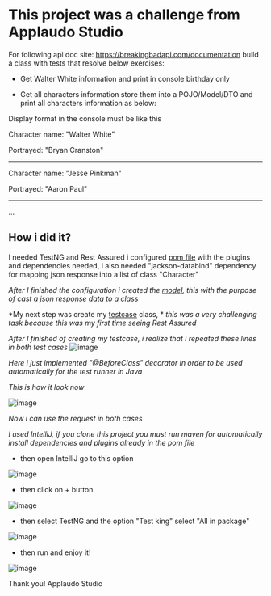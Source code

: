# This project was a challenge from Applaudo Studio

For following api doc site: https://breakingbadapi.com/documentation build a class with tests that resolve below exercises:

- Get Walter White information and print in console birthday only

- Get all characters information store them into a POJO/Model/DTO and print all characters information as below:

Display format in the console must be like this

Character name: "Walter White"

Portrayed: "Bryan Cranston"

------------------------------------------------------

Character name: "Jesse Pinkman"

Portrayed: "Aaron Paul"

-----------------------------------------------------

...

## How i did it? 

I needed TestNG and Rest Assured i configured [pom file](/pom.xml) with the plugins and dependencies needed,
I also needed "jackson-databind" dependency for mapping json response into a list of class "Character"

*After I finished the configuration i created the [model](src/main/java/models/Character.java), this with the purpose of cast a json response data to a class*

*My next step was create my [testcase](src/test/java/ApplaudoStudioTest.java) class, *
*this was a very challenging task because this was my first time seeing Rest Assured*

*After I finished of creating my testcase, i realize that i repeated these lines in both test cases* ![image](https://user-images.githubusercontent.com/47786738/124062013-fb3d8b80-d9fd-11eb-997b-3f0c7f321fc0.png)


*Here i just implemented "@BeforeClass" decorator in order to be used automatically for the test runner in Java*

*This is how it look now* 


![image](https://user-images.githubusercontent.com/47786738/124062443-c4b44080-d9fe-11eb-8d2e-caedd7c49aa1.png)


*Now i can use the request in both cases*


*I used IntelliJ, if you clone this project you must run maven for automatically install dependencies and plugins already in the pom file*

* then open IntelliJ go to this option

![image](https://user-images.githubusercontent.com/47786738/124063522-12ca4380-da01-11eb-9bef-25bdd0e4e997.png)


* then click on + button 


![image](https://user-images.githubusercontent.com/47786738/124063610-3c836a80-da01-11eb-9046-39256073aefb.png)


* then select TestNG and the option "Test king" select "All in package"


![image](https://user-images.githubusercontent.com/47786738/124063702-78b6cb00-da01-11eb-9959-9a9daf2d3c33.png)

* then run and enjoy it!

![image](https://user-images.githubusercontent.com/47786738/124063915-d814db00-da01-11eb-8fc7-02a496050e0c.png)



Thank you! Applaudo Studio
